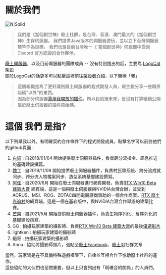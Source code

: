 # 關於我們
![N|Solid](https://www.mcfallout.net/uploads/7/7/9/4/77949402/1460258083.png)

> 我們是《當個創世神》廢土社群，是台灣、香港、澳門最大的《當個創世神》生存伺服器。
> 我們提供Java版本的伺服器遊玩，並以立下台灣伺服器標竿作為目標。
> 我們也是目前台灣唯一《 當個創世神》伺服器中受到 Discord 官方認證的合作夥伴。

[廢土伺服器]，以及目前伺服器的團隊成員 -- 沒有特別提出的話，主要為 [LogoCat] 架設  
關於LogoCat的話更多可以點擊這裡前往[架設者介紹]，以下簡稱「我」  

> 這個組織是為了更好識別廢土伺服器的程式開發人員，跟主要分享一些跟原始碼"以外"的東西。  
> 因為部分伺服器[濫用我開放的插件]，所以目前跟未來，皆沒有打算繼續公開屬於廢土伺服器的插件原始碼。
  
# 這個 我們 是指?

以下列舉我以外，有明確契約合作條件下的程式開發成員，點擊名字可以前往他們的github頁面 : 
1. [白貓] : 自2018/01/04 開始提供廢土伺服器插件，負責跨分流指令、訊息推送的基礎建設撰寫。
2. [魏丁] : 自2019/11/09 開始提供廢土伺服器插件，負責村民幣系統、跨分流成就同步、跨分流人物檔案同步、造型系統基礎建設撰寫。
3. [阿任] : 自2020/6月 開始在廢土伺服器進行網頁開發，負責[RTX Win10 Beta 建築大賞] 網頁端，這是一個與廢土伺服器與NVIDIA台灣合辦，並受到AORUS、MSI、ROG、ZOTAC四間電競廠商贊助的一個合作商案。[RTX 廢土光追村]的網頁端，這是一個在基岩版中，與NVIDIA台灣合作舉辦的建築比賽。
4. [芒果] : 自2021/5月 開始提供廢土伺服器插件，負責生物序列化、反序列化的基礎建設撰寫。
5. GG : 拍攝玩家建築的攝影師、負責[RTX Win10 Beta 建築大賞]的最後[優選影片]
5. lightken : 拍攝玩家建築的攝影師
5. 絕哥 : 拍攝玩家建築的攝影師
6. Anna : 協助將攝影師照片，張貼至[廢土Facebook]、[廢土IG]社群文章

當然，玩家皆是在不具備特殊遊戲權限下，自律並互相合作下協助廢土社群的運作。  
這些協助的大伙們也至關重要，但以上只會列出有「明確合約關係」的人員們。


[廢土IG]: <https://www.instagram.com/mcfallout.ig/>
[廢土Facebook]: <https://www.facebook.com/mcfallout.net>
[廢土伺服器]: <https://mcfallout.net>
[廢土Discord]: <https://discord-invite.mcfallout.workers.dev/>
[架設者介紹]: <https://www.mcfallout.net/plugins.html>
[Logocat]: <https://github.com/kuohsuanlo>
[白貓]: <https://github.com/OowhitecatoO>
[魏丁]: <https://github.com/WeiKing1021>
[阿任]: <https://github.com/haer0248>
[芒果]: <https://github.com/Cutiemango>
[RTX Win10 Beta 建築大賞]: <https://rtx.mcfallout.net/>
[優選影片]: <https://www.youtube.com/watch?v=bNpxCWdCgjk>
[RTX 廢土光追村]: <https://rtx-village.mcfallout.net/>
[濫用我開放的插件]: <https://forum.gamer.com.tw/Co.php?bsn=18673&sn=922122>

